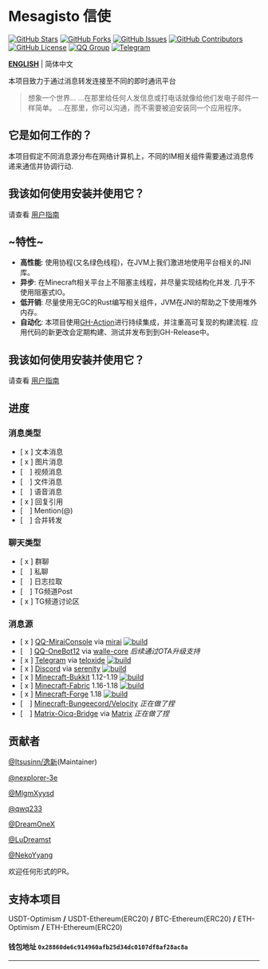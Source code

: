 # Mesagisto 信使
[![GitHub Stars](https://img.shields.io/github/stars/MeowCat-Studio/mesagisto?style=flat-square)](https://github.com/MeowCat-Studio/mesagisto/stargazers)
[![GitHub Forks](https://img.shields.io/github/forks/MeowCat-Studio/mesagisto?style=flat-square)](https://github.com/MeowCat-Studio/mesagisto/network)
[![GitHub Issues](https://img.shields.io/github/issues/MeowCat-Studio/mesagisto?style=flat-square)](https://github.com/MeowCat-Studio/mesagisto/issues)
[![GitHub Contributors](https://img.shields.io/github/contributors/MeowCat-Studio/mesagisto?style=flat-square)](https://github.com/MeowCat-Studio/mesagisto/graphs/contributors)
[![GitHub License](https://img.shields.io/github/license/MeowCat-Studio/mesagisto?style=flat-square)](https://github.com/MeowCat-Studio/mesagisto/blob/main/LICENSE)
[![QQ Group](https://img.shields.io/badge/QQ%20Group-667352043-12B7F5?style=flat-square)](https://jq.qq.com/?_wv=1027&k=6eDIHSYt)
[![Telegram](https://img.shields.io/badge/Telegram-Ｍesagisto-blue.svg?style=flat-square)](https://t.me/mesagisto1)

**[ENGLISH](https://github.com/MeowCat-Studio/mesagisto/blob/master/README.en-US.md)** | 简体中文

本项目致力于通过消息转发连接至不同的即时通讯平台

> 想象一个世界... 
> ...在那里给任何人发信息或打电话就像给他们发电子邮件一样简单。 
> ...在那里，你可以沟通，而不需要被迫安装同一个应用程序。 

## 它是如何工作的？

本项目假定不同消息源分布在网络计算机上，不同的IM相关组件需要通过消息传递来通信并协调行动.

## 我该如何使用安装并使用它？

请查看 [用户指南](https://docs.mesagisto.org/zh-CN/)

## ~特性~

- **高性能**:  使用协程(又名绿色线程)，在JVM上我们激进地使用平台相关的JNI库。
- **异步**: 在Minecraft相关平台上不阻塞主线程，并尽量实现结构化并发. 几乎不使用阻塞式IO。
- **低开销**: 尽量使用无GC的Rust编写相关组件，JVM在JNI的帮助之下使用堆外内存。
- **自动化**: 本项目使用[GH-Action](https://github.com/features/actions)进行持续集成，并注重高可复现的构建流程. 应用代码的新更改会定期构建、测试并发布到到GH-Release中。

## 我该如何使用安装并使用它？

请查看 [用户指南](https://docs.mesagisto.org/zh-CN/mirai-message-source/)

## 进度

### 消息类型

- [ x ] 文本消息
- [ x ] 图片消息
- [&ensp;&ensp;] 视频消息
- [&ensp;&ensp;] 文件消息
- [&ensp;&ensp;] 语音消息
- [ x ] 回复引用
- [&ensp;&ensp;] Mention(@)
- [&ensp;&ensp;] 合并转发

### 聊天类型

- [ x ] 群聊
- [&ensp;&ensp;] 私聊
- [&ensp;&ensp;] 日志拉取 
- [&ensp;&ensp;] TG频道Post
- [ x ] TG频道讨论区

### 消息源
- [ x ] [QQ-MiraiConsole](https://github.com/MeowCat-Studio/mirai-message-source) via [mirai](https://github.com/mamoe/mirai) [![build](https://github.com/MeowCat-Studio/mirai-message-source/actions/workflows/build.yml/badge.svg)](https://github.com/MeowCat-Studio/mirai-message-source/actions/workflows/build.yml)
- [&ensp;&ensp;] [QQ-OneBot12](https://github.com/MeowCat-Studio/onebot-message-source) via [walle-core](https://github.com/abrahum/Walle-core) *后续通过OTA升级支持*
- [ x ] [Telegram](https://github.com/MeowCat-Studio/telegram-message-source) via [teloxide](https://github.com/teloxide/teloxide) [![build](https://github.com/MeowCat-Studio/telegram-message-source/actions/workflows/build.yml/badge.svg)](https://github.com/MeowCat-Studio/telegram-message-source/actions/workflows/build.yml)
- [ x ] [Discord](https://github.com/MeowCat-Studio/discord-message-source) via [serenity](https://github.com/serenity-rs/serenity) [![build](https://github.com/MeowCat-Studio/discord-message-source/actions/workflows/build.yml/badge.svg)](https://github.com/MeowCat-Studio/discord-message-source/actions/workflows/build.yml)
- [ x ] [Minecraft-Bukkit](https://github.com/MeowCat-Studio/kato-message-source) 1.12-1.19 [![build](https://github.com/MeowCat-Studio/kato-message-source/actions/workflows/build.yml/badge.svg)](https://github.com/MeowCat-Studio/kato-message-source/actions/workflows/build.yml)
- [ x ] [Minecraft-Fabric](https://github.com/MeowCat-Studio/fabric-message-source) 1.16-1.18 [![build](https://github.com/MeowCat-Studio/fabric-message-source/actions/workflows/build.yml/badge.svg)](https://github.com/MeowCat-Studio/fabric-message-source/actions/workflows/build.yml)
- [ x ] [Minecraft-Forge](https://github.com/MeowCat-Studio/forge-message-source) 1.18 [![build](https://github.com/MeowCat-Studio/forge-message-source/actions/workflows/build.yml/badge.svg)](https://github.com/MeowCat-Studio/forge-message-source/actions/workflows/build.yml)
- [&ensp;&ensp;] [Minecraft-Bungeecord/Velocity](https://github.com/MeowCat-Studio/bungeecord-message-source) *正在做了捏*
- [&ensp;&ensp;] [Matrix-Oicq-Bridge](https://github.com/Mesagisto/matrix-oicq-bridge)  via [Matrix](https://matrix.org/) *正在做了捏*


## 贡献者

[@Itsusinn/逸新](https://github.com/Itsusinn)(Maintainer)

[@nexplorer-3e](https://github.com/nexplorer-3e)

[@MlgmXyysd](https://github.com/MlgmXyysd)

[@qwq233](https://github.com/qwq233)

[@DreamOneX](https://github.com/DreamOneX)

[@LuDreamst](https://github.com/LuDreamst)

[@NekoYyang](https://github.com/NekoYyang)

欢迎任何形式的PR。


## 支持本项目

USDT-Optimism **/** USDT-Ethereum(ERC20) **/** BTC-Ethereum(ERC20) **/** ETH-Optimism **/** ETH-Ethereum(ERC20) 

#### 钱包地址 `0x28860de6c914960afb25d34dc0107df8af28ac8a`

___
